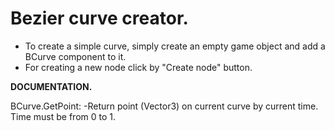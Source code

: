 # Bezier curve creator.

- To create a simple curve, simply create an empty game object and add a BCurve component to it. 
- For creating a new node click by "Create node" button.

**DOCUMENTATION.**

BCurve.GetPoint:
-Return point (Vector3) on current curve by current time. Time must be from 0 to 1.
